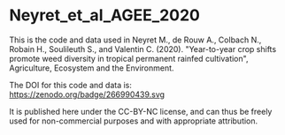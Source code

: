 # Neyret_et_al_AGEE_2020
This is the code and data used in Neyret M., de Rouw A., Colbach N., Robain H., Soulileuth S., and Valentin C. (2020). "Year-to-year crop shifts promote weed diversity in tropical permanent rainfed cultivation", Agriculture, Ecosystem and the Environment.

The DOI for this code and data is: https://zenodo.org/badge/266990439.svg

It is published here under the CC-BY-NC license, and can thus be freely used for non-commercial purposes and with appropriate attribution.
